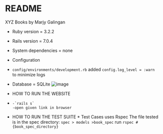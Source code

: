 # README
XYZ Books by Marjy Galingan

* Ruby version = 3.2.2
* Rails version = 7.0.4
* System dependencies = none
* Configuration
* 
    `config/environments/development.rb`
    added `config.log_level = :warn` to minimize logs
* Database = SQLite
  ![image](https://github.com/Alcafam/xyz_books/assets/90877974/08823d75-cc9b-404a-b337-43f62495f8e3)

* HOW TO RUN THE WEBSITE
* 
      -`rails s`
      -open given link in browser
  
* HOW TO RUN THE TEST SUITE
    * 
    Test Cases uses Rspec
    The file tested is in the spec directory:
        ```spec > models >book_spec```
    run `rspec #{book_spec_directory}`

